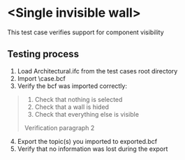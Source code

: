 # \<Single invisible wall\>

This test case verifies support for component visibility

## Testing process

1. Load Architectural.ifc from the test cases root directory
2. Import \case.bcf
3. Verify the bcf was imported correctly:

> 1. Check that nothing is selected
> 2. Check that a wall is hided
> 3. Check that everything else is visible
> 
> Verification paragraph 2 

4. Export the topic(s) you imported to exported.bcf
5. Verify that no information was lost during the export


